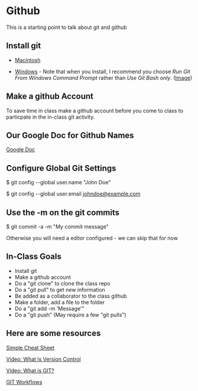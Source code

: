  Github
==========================

This is a starting point to talk about git and github 

Install git
-----------

* [Macintosh](http://git-scm.com/download/mac)

* [Windows](http://msysgit.github.com/) - Note that when you install, 
  I recommend you choose *Run Git From Windows Command Prompt* rather
  than *Use Git Bash only*. 
  (<a href="00-images/01-windows-install.png" target="_blank">Image</a>)

Make a github Account
---------------------

To save time in class make a github account before you come to class to 
particpate in the in-class git activity.

Our Google Doc for Github Names
-------------------------------

<a href="https://docs.google.com/document/d/1mMoH_u1vK32IXXTiXGfTAZPCoBRZUGzpScIiR2_kvgo/edit?usp=sharing" target="_new">Google Doc</a>


Configure Global Git Settings
-----------------------------

$ git config --global user.name "John Doe"

$ git config --global user.email johndoe@example.com

Use the -m on the git commits
-----------------------------

$ git commit -a -m "My commit message"

Otherwise you will need a editor configured - we can skip that for now

In-Class Goals
--------------

* Install git
* Make a github account
* Do a "git clone" to clone the class repo
* Do a "git pull" to get new information
* Be added as a collaborator to the class github
* Make a folder, add a file to the folder
* Do a "git add -m 'Message'"
* Do a "git push"  (May require a few "git pulls")

Here are some resources
-----------------------

<a href="http://rogerdudler.github.com/git-guide/files/git_cheat_sheet.pdf" target="_new">Simple Cheat Sheet</a>

<a href="http://git-scm.com/video/what-is-version-control" target="_new">Video: What Is Version Control</a>

<a href="http://git-scm.com/video/what-is-git" target="_new">Video: What is GIT?</a>

<a href="http://git-scm.com/book/en/Distributed-Git-Distributed-Workflows" target="_new">GIT Workflows</a>


